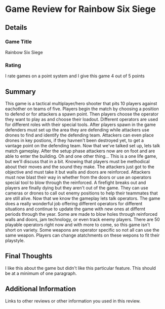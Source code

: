 # Game Review for Rainbow Six Siege

## Details

### Game Title
Rainbow Six Siege
### Rating
I rate games on a point system and I give this game 4 out of 5 points

## Summary
This game is a tactical multiplayer/hero shooter that pits 10 players against eachother on teams of five. Players begin the match by choosing a position to defend or for attackers a spawn point. Then players choose the operator they want to play as and choose their loadout. Different operators are used for different roles with their special tools. After players spawn in the game defenders must set up the area they are defending while attackers use drones to find and identify the defending team. Attackers can even place drones in key postions, if they havnen't been destroyed yet, to get a vantage point on the defending team.
Now that we've talked set up, lets talk match gameplay. After the setup phase attackers now are on foot and are able to enter the building. Oh and one other thing... This is a one life game, but we'll discuss that in a bit. Knowing that players must be methodical about their moves and the sound they make. The attackers just got to the objective and must take it but walls and doors are reinforced. Attackers must now blast their way in whether from the doors or use an operators special tool to blow through the reinforced. A firefight breaks out and players are finally dying but they aren't out of the game. They can use cameras or drones to call out enemy positions to help their teammates that are still alive.
Now that we know the gameplay lets talk operators. The game does a really wonderful job offering different operators for different situations and continue to update the game with new ones at differnt periods through the year. Some are made to blow holes through reinforced walls and doors, jam technology, or even track enemy players. There are 50 playable operators right now and with more to come, so this game isn't short on variety. Some weapons are operator specific so not all can use the same weapon. Players can change atatchments on these wepons to fit their playstyle.
## Final Thoughts
I like this about the game but didn't like this particular feature. This should be at a minimum of one paragraph.

## Additional Information
Links to other reviews or other information you used in this review.
